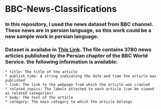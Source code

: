 # BBC-News-Classifications

### In this repository, I used the news dataset from BBC channel. These news are in persian language, so this work could be a new sample work in persian language.

### Dataset is availabe in [This Link](https://www.kaggle.com/datasets/malekzadeharman/bbc-persian-archive). The file contains 3780 news articles published by the Persian chapter of the BBC World Service. the following information is available:

    * title: The title of the article
    * publish_time: A string indicating the date and time the article was published
    * link: The link to the webpage from which the article was crawled
    * related_topics: The labels attached to each article (can be viewed as related categories)
    * body: The text of the article
    * category: The main category to which the article belongs
